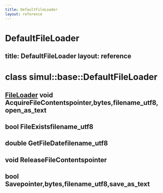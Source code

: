 ```yaml
---
title: DefaultFileLoader
layout: reference
---
```

DefaultFileLoader
===
title: DefaultFileLoader
layout: reference
---
class simul::base::DefaultFileLoader
===
[FileLoader]()
void AcquireFileContentspointer,bytes,filename_utf8,open_as_text
------

bool FileExistsfilename_utf8
------

double GetFileDatefilename_utf8
------

void ReleaseFileContentspointer
------

bool Savepointer,bytes,filename_utf8,save_as_text
------

